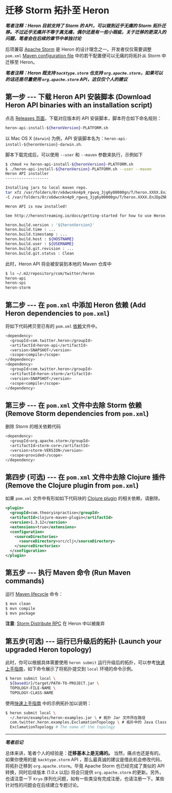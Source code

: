 # 迁移 Storm 拓扑至 Heron

***笔者注释：Heron 目前支持了 Storm 的 API，可以做到近乎无痛的 Storm 拓扑迁移。不过近乎无痛并不等于真无痛，偶尔还是有一些小瑕疵，关于迁移的更深入的问题，笔者会在后续的章节中单独讨论***

后项兼容 [Apache Storm](http://storm.apache.org/index.html) 是 Heron 的设计理念之一。开发者仅仅需要调整 `pom.xml` [Maven configuration file](https://maven.apache.org/pom.html) 中的若干配置便可以无痛的将拓扑从 Storm 中迁移至 Heron。

***笔者注释：Heron 既支持 `backtype.storm` 也支持 `org.apache.storm`，如果可以的话还是尽量使用 `org.apache.storm` API，这仅仅个人的建议***

## 第一步 --- 下载 Heron API 安装脚本 (Download Heron API binaries with an installation script)

点击 [Releases 页面](https://github.com/twitter/heron/releases)，下载对应版本的 API 安装脚本，脚本符合如下命名规则：

```bash
heron-api-install-${heronVersion}-PLATFORM.sh
```

以 Mac OS X (`darwin`) 为例，API 安装脚本名为：`heron-api-install-${heronVersion}-darwin.sh`.

脚本下载完成后，可以使用 `--user` 和 `--maven` 参数来执行，示例如下

```bash
$ chmod +x heron-api-install-${heronVersion}-PLATFORM.sh
$ ./heron-api-install-${heronVersion}-PLATFORM.sh --user --maven
Heron API installer
-------------------

Installing jars to local maven repo.
tar xfz /var/folders/8r/x6dwcnkn4p9_rgwvq_3jg6y00000gn/T/heron.XXXX.EnJDpZNb/heron-api.tar.gz
-C /var/folders/8r/x6dwcnkn4p9_rgwvq_3jg6y00000gn/T/heron.XXXX.EnJDpZNb

Heron API is now installed!

See http://heronstreaming.io/docs/getting-started for how to use Heron.

heron.build.version : '${heronVersion}'
heron.build.time : ...
heron.build.timestamp : ...
heron.build.host : ${HOSTNAME}
heron.build.user : ${USERNAME}
heron.build.git.revision : ...
heron.build.git.status : Clean
```

此时，Heron API 将会被安装到本地的 Maven 仓库中

```bash
$ ls ~/.m2/repository/com/twitter/heron
heron-api
heron-spi
heron-storm
```

## 第二步 --- 在 `pom.xml` 中添加 Heron 依赖 (Add Heron dependencies to `pom.xml`)

将如下代码拷贝至已有的 `pom.xml` [依赖](https://maven.apache.org/pom.html#Dependencies)文件中。

```bash
<dependency>
  <groupId>com.twitter.heron</groupId>
  <artifactId>heron-api</artifactId>
  <version>SNAPSHOT</version>
  <scope>compile</scope>
</dependency>
<dependency>
  <groupId>com.twitter.heron</groupId>
  <artifactId>heron-storm</artifactId>
  <version>SNAPSHOT</version>
  <scope>compile</scope>
</dependency>
```

## 第三步 --- 在 `pom.xml` 文件中去除 Storm 依赖 (Remove Storm dependencies from `pom.xml`)

删除 Storm 的相关依赖代码

```bash
<dependency>
  <groupId>org.apache.storm</groupId>
  <artifactId>storm-core</artifactId>
  <version>storm-VERSION</version>
  <scope>provided</scope>
</dependency>
```

## 第四步 (可选) --- 在 `pom.xml` 文件中去除 Clojure 插件 (Remove the Clojure plugin from `pom.xml`)

如果 `pom.xml` 文件中有形如如下代码块的 [Clojure plugin](https://maven.apache.org/pom.html#Plugins) 的相关依赖，请删除。

```xml
<plugin>
  <groupId>com.theoryinpractise</groupId>
  <artifactId>clojure-maven-plugin</artifactId>
  <version>1.3.12</version>
  <extensions>true</extensions>
  <configuration>
    <sourceDirectories>
      <sourceDirectory>src/clj</sourceDirectory>
    </sourceDirectories>
  </configuration>
</plugin>
```


## 第五步 --- 执行 Maven 命令 (Run Maven commands)

运行 [Maven lifecycle](https://maven.apache.org/run.html) 命令：

```bash
$ mvn clean
$ mvn compile
$ mvn package
```

**注意**: [Storm Distribute RPC](http://storm.apache.org/releases/0.10.0/Distributed-RPC.html) 在 Heron 中以被废弃

## 第五步(可选) --- 运行已升级后的拓扑 (Launch your upgraded Heron topology)

此时，你可以根据具体需要使用 `heron submit` 运行升级后的拓扑，可以参考[快速上手指南](../Getting-Started/Local(Single-Node).md)，如下命令展示了将拓扑提交到 `local` 环境的命令示例。

```bash
$ heron submit local \
  ${basedir}/target/PATH-TO-PROJECT.jar \
  TOPOLOGY-FILE-NAME \
  TOPOLOGY-CLASS-NAME
```

使用[快速上手指南](../Getting-Started/Local(Single-Node).md) 中的示例拓扑加以说明：

```bash
$ heron submit local \
  ~/.heron/examples/heron-examples.jar \ # 拓扑 Jar 文件所在路径
  com.twitter.heron.examples.ExclamationTopology \ # 拓扑中的 Java Class
  ExclamationTopology # The name of the topology
```

---

***笔者后记***

总体来讲，笔者个人的经验是：**迁移基本上是无痛的。** 当然，痛点也还是有的。如果你使用的是 `backtype.storm` API ，那么最真诚的建议是借此机会修改代码，将拓扑迁移到 `org.apache.storm`。毕竟 Apache Storm 也已经完成了类似的 API 转换，同时后续版本 (1.0.x 以后) 将会只提供 `org.apache.storm` 的更新。另外，也请注意一下 `Kryo` 序列化问题，如有一些类没有完成注册，也请注册一下。某些针对性的问题会在后续建立专题讨论。
